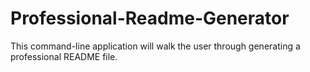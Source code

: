 # Professional-Readme-Generator
This command-line application will walk the user through generating a professional README file.
